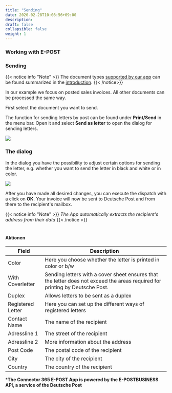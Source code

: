 ```yaml
---
title: "Sending"
date: 2020-02-28T10:08:56+09:00
description: 
draft: false
collapsible: false
weight: 1
---
```

### Working with E-POST

### Sending

{{< notice info "Note" >}}
The document types [supported by our app](en/de/apps/e-post/first-steps/introduction/) can be found summarized in the [introduction](en/de/apps/e-post/first-steps/introduction/).
{{< /notice>}}

In our example we focus on posted sales invoices. All other documents can be processed the same way.

First select the document you want to send.

The function for sending letters by post can be found under **Print/Send** in the menu bar. Open it and select **Send as letter** to open the dialog for sending letters.

![](images/apps/E-POST/en-us/app_send_letter.png)

### The dialog

In the dialog you have the possibility to adjust certain options for sending the letter, e.g. whether you want to send the letter in black and white or in color.

![](images/apps/E-POST/en-us/app_dialog.png)

After you have made all desired changes, you can execute the dispatch with a click on **OK**. Your invoice will now be sent to Deutsche Post and from there to the recipient's mailbox.

{{< notice info "Note" >}}
 _The App automatically extracts the recipient's address from their data_
{{< /notice >}}
#

#### Aktionen

| Field             | Description                                                                                                                    |
|-------------------|--------------------------------------------------------------------------------------------------------------------------------|
| Color             | Here you choose whether the letter is printed in color or b/w                                                                  |
| With Coverletter  | Sending letters with a cover sheet ensures that the letter does not exceed the areas required for printing by Deutsche Post.   |
| Duplex            | Allows letters to be sent as a duplex                                                                                          |
| Registered Letter | Here you can set up the different ways of registered letters                                                                   |
| Contact Name      | The name of the recipient                                                                                                      |
| Adressline 1      | The street of the recipient                                                                                                    |
| Adressline 2      | More information about the address                                                                                             |
| Post Code         | The postal code of the recipient                                                                                               |
| City              | The city of the recipient                                                                                                      |
| Country           | The country of the recipient                                                                                                   |



***The Connector 365 E-POST App is powered by the E-POSTBUSINESS API, a service of the Deutsche Post**